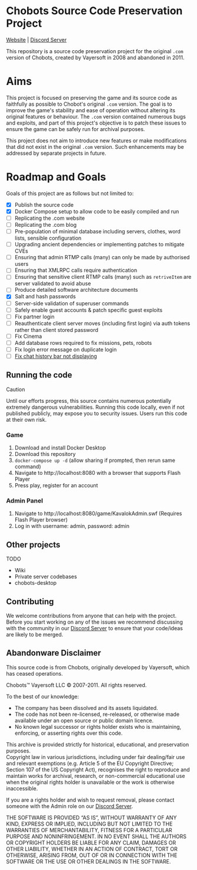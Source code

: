 # Chobots Source Code Preservation Project

[Website](https://www.chobots.org) | [Discord Server](https://discord.gg/PKcdQTfhc8)

This repository is a source code preservation project for the original `.com` version of Chobots, created by Vayersoft in 2008 and abandoned in 2011.

# Aims

This project is focused on preserving the game and its source code as faithfully as possible to Chobot's original `.com` version. The goal is to improve the game's stability and ease of operation without altering its original features or behaviour. The `.com` version contained numerous bugs and exploits, and part of this project's objective is to patch these issues to ensure the game can be safely run for archival purposes.

This project does not aim to introduce new features or make modifications that did not exist in the original `.com` version. Such enhancements may be addressed by separate projects in future.

# Roadmap and Goals

Goals of this project are as follows but not limited to:

 - [x] Publish the source code
 - [x] Docker Compose setup to allow code to be easily compiled and run
 - [ ] Replicating the .com website
 - [ ] Replicating the .com blog
 - [ ] Pre-population of minimal database including servers, clothes, word lists, sensible configuration
 - [ ] Upgrading ancient dependencies or implementing patches to mitigate CVEs
 - [ ] Ensuring that admin RTMP calls (many) can only be made by authorised users
 - [ ] Ensuring that XMLRPC calls require authentication
 - [ ] Ensuring that sensitive client RTMP calls (many) such as `retriveItem` are server validated to avoid abuse
 - [ ] Produce detailed software architecture documents
 - [x] Salt and hash passwords
 - [ ] Server-side validation of superuser commands
 - [ ] Safely enable guest accounts & patch specific guest exploits
 - [ ] Fix partner login
 - [ ] Reauthenticate client server moves (including first login) via auth tokens rather than client stored password
 - [ ] Fix Cinema
 - [ ] Add database rows required to fix missions, pets, robots
 - [ ] Fix login error message on duplicate login
 - [ ] [Fix chat history bar not displaying](https://github.com/Chobots/Chobots/issues/6)

## Running the code

> [!CAUTION]
> Until our efforts progress, this source contains numerous potentially extremely dangerous vulnerabilities. Running this
> code locally, even if not published publicly, may expose you to security issues. Users run this code at their own
> risk.

### Game
1. Download and install Docker Desktop
2. Download this repository
3. `docker-compose up -d` (allow sharing if prompted, then rerun same command)
4. Navigate to http://localhost:8080 with a browser that supports Flash Player
5. Press play, register for an account
### Admin Panel
1. Navigate to http://localhost:8080/game/KavalokAdmin.swf (Requires Flash Player browser)
2. Log in with username: admin, password: admin

## Other projects

TODO

 - Wiki
 - Private server codebases
 - chobots-desktop

## Contributing

We welcome contributions from anyone that can help with the project. Before you start working on any of the issues we
recommend discussing with the community in our [Discord Server](https://discord.gg/PKcdQTfhc8) to ensure that your code/ideas are likely to be merged.

## Abandonware Disclaimer
This source code is from Chobots, originally developed by Vayersoft, which has ceased operations.

Chobots&#8482; Vayersoft LLC &copy; 2007-2011. All rights reserved.

To the best of our knowledge:
- The company has been dissolved and its assets liquidated.
- The code has not been re-licensed, re-released, or otherwise made available under an open source or public domain licence.
- No known legal successor or rights holder exists who is maintaining, enforcing, or asserting rights over this code.

This archive is provided strictly for historical, educational, and preservation purposes.  
Copyright law in various jurisdictions, including under fair dealing/fair use and relevant exemptions (e.g. Article 5 of the EU Copyright Directive; Section 107 of the US Copyright Act), recognises the right to reproduce and maintain works for archival, research, or non-commercial educational use when the original rights holder is unavailable or the work is otherwise inaccessible.

If you are a rights holder and wish to request removal, please contact someone with the Admin role on our [Discord Server](https://discord.gg/PKcdQTfhc8).

THE SOFTWARE IS PROVIDED “AS IS”, WITHOUT WARRANTY OF ANY KIND, EXPRESS OR IMPLIED, INCLUDING BUT NOT LIMITED TO THE WARRANTIES OF MERCHANTABILITY, FITNESS FOR A PARTICULAR PURPOSE AND NONINFRINGEMENT. IN NO EVENT SHALL THE AUTHORS OR COPYRIGHT HOLDERS BE LIABLE FOR ANY CLAIM, DAMAGES OR OTHER LIABILITY, WHETHER IN AN ACTION OF CONTRACT, TORT OR OTHERWISE, ARISING FROM, OUT OF OR IN CONNECTION WITH THE SOFTWARE OR THE USE OR OTHER DEALINGS IN THE SOFTWARE.
